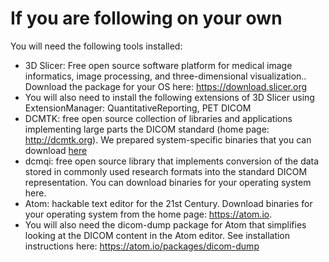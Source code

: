 # If you are following on your own

You will need the following tools installed:

* 3D Slicer: Free open source software platform for medical image informatics, image processing, and three-dimensional visualization.. Download the package for your OS here: https://download.slicer.org
 * You will also need to install the following extensions of 3D Slicer using ExtensionManager: QuantitativeReporting, PET DICOM
* DCMTK: free open source collection of libraries and applications implementing large parts the DICOM standard (home page: http://dcmtk.org). We prepared system-specific binaries that you can download [here](https://github.com/QIICR/dcmtk-dcmqi/releases/tag/0d2826645)
* dcmqi: free open source library that implements conversion of the data stored in commonly used research formats into the standard DICOM representation. You can download binaries for your operating system here.
* Atom: hackable text editor for the 21st Century. Download binaries for your operating system from the home page: https://atom.io.
 * You will also need the dicom-dump package for Atom that simplifies looking at the DICOM content in the Atom editor. See installation instructions here: https://atom.io/packages/dicom-dump
